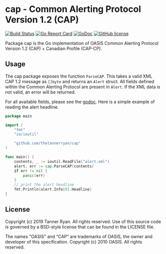 # cap - Common Alerting Protocol Version 1.2 (CAP)
[![Build
Status](https://img.shields.io/travis/TheTannerRyan/cap.svg?style=flat-square)](https://travis-ci.org/TheTannerRyan/cap)
[![Go Report
Card](https://goreportcard.com/badge/github.com/thetannerryan/cap?style=flat-square)](https://goreportcard.com/report/github.com/thetannerryan/cap)
[![GoDoc](https://img.shields.io/badge/godoc-reference-5673AF.svg?style=flat-square)](https://godoc.org/github.com/TheTannerRyan/cap)
[![GitHub
license](https://img.shields.io/github/license/TheTannerRyan/cap.svg?style=flat-square)](https://github.com/TheTannerRyan/cap/blob/master/LICENSE)

Package cap is the Go implementation of OASIS Common Alerting Protocol Version
1.2 (CAP) + Canadian Profile (CAP-CP).

## Usage
The cap package exposes the function `ParseCAP`. This takes a valid XML CAP 1.2
message as `[]byte` and returns an `Alert` struct. All fields defined within the
Common Alerting Protocol are present in `Alert`. If the XML data is not valid,
an error will be returned.

For all available fields, please see the
[godoc](https://godoc.org/github.com/TheTannerRyan/cap). Here is a simple
example of reading the alert headline.
```go
package main

import (
    "fmt"
    "io/ioutil"

    "github.com/thetannerryan/cap"
)

func main() {
    contents, _ := ioutil.ReadFile("alert.xml")
    alert, err := cap.ParseCAP(contents)
    if err != nil {
        panic(err)
    }
    // print the alert headline
    fmt.Println(alert.Info[0].Headline)
}
```

## License
Copyright (c) 2019 Tanner Ryan. All rights reserved. Use of this source code is
governed by a BSD-style license that can be found in the LICENSE file.

The names "OASIS" and “CAP” are trademarks of OASIS, the owner and developer of
this specification. Copyright (c) 2010 OASIS. All rights reserved.
